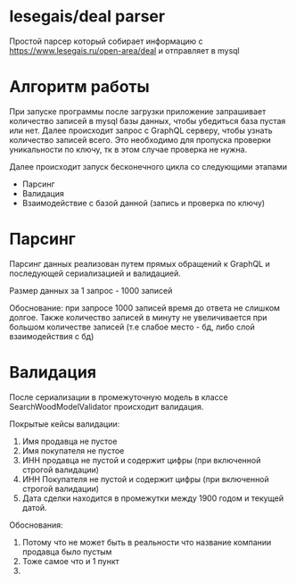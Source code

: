 ﻿# lesegais/deal parser
Простой парсер который собирает информацию с https://www.lesegais.ru/open-area/deal и отправляет в mysql

# Алгоритм работы
При запуске программы после загрузки приложение запрашивает количество записей в mysql базы данных, чтобы убедиться база пустая или нет. 
Далее происходит запрос с GraphQL серверу, чтобы узнать количество записей всего.
Это необходимо для пропуска проверки уникальности по ключу, тк в этом случае проверка не нужна.

Далее происходит запуск бесконечного цикла со следующими этапами
- Парсинг
- Валидация
- Взаимодействие с базой данной (запись и проверка по ключу)


# Парсинг
Парсинг данных реализован путем прямых обращений к GraphQL и последующей сериализацией и валидацией.

Размер данных за 1 запрос - 1000 записей

Обоснование: при запросе 1000 записей время до ответа не слишком долгое. Также количество записей в минуту не увеличивается при большом количестве записей (т.е слабое место - бд, либо слой взаимодействия с бд)
# Валидация
После сериализации в промежуточную модель в классе SearchWoodModelValidator происходит валидация.

Покрытые кейсы валидации:
1. Имя продавца не пустое
2. Имя покупателя не пустое
3. ИНН продавца не пустой и содержит цифры (при включенной строгой валидации)
4. ИНН Покупателя не пустой и содержит цифры (при включенной строгой валидации)
5. Дата сделки находится в промежутки между 1900 годом и текущей датой.

Обоснования:
1. Потому что не может быть в реальности что название компании продавца было пустым
2. Тоже самое что и 1 пункт
3. 

